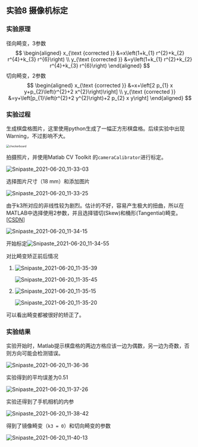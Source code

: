 ## 实验8 摄像机标定

### 实验原理

径向畸变，3参数
$$
\begin{aligned} x_{\text {corrected }} &=x\left(1+k_{1} r^{2}+k_{2} r^{4}+k_{3} r^{6}\right) \\ y_{\text {corrected }} &=y\left(1+k_{1} r^{2}+k_{2} r^{4}+k_{3} r^{6}\right) \end{aligned}
$$
切向畸变，2参数
$$
\begin{aligned}
x_{\text {corrected }} &=x+\left[2 p_{1} x y+p_{2}\left(r^{2}+2 x^{2}\right)\right] \\
y_{\text {corrected }} &=y+\left[p_{1}\left(r^{2}+2 y^{2}\right)+2 p_{2} x y\right]
\end{aligned}
$$


### 实验过程

生成棋盘格图片，这里使用python生成了一幅正方形棋盘格。后续实验中出现Warning，不过影响不大。

<img src="../assets/checkerboard.png" alt="checkerboard" style="zoom:50%;" />

拍摄照片，并使用Matlab CV Toolkit 的`cameraCalibrator`进行标定。

![Snipaste_2021-06-20_11-33-03](../assets/Snipaste_2021-06-20_11-33-03.png)

选择图片尺寸（18 mm）和添加图片

![Snipaste_2021-06-20_11-33-25](../assets/Snipaste_2021-06-20_11-33-25.png)

由于k3所对应的非线性较为剧烈。估计的不好，容易产生极大的扭曲，所以在MATLAB中选择使用2参数，并且选择错切(Skew)和桶形(Tangential)畸变。[[CSDN](https://blog.csdn.net/KYJL888/article/details/81024822)]

![Snipaste_2021-06-20_11-34-15](../assets/Snipaste_2021-06-20_11-34-15.png)

开始标定![Snipaste_2021-06-20_11-34-55](../assets/Snipaste_2021-06-20_11-34-55.png)

对比畸变矫正前后情况

1. ![Snipaste_2021-06-20_11-35-39](../assets/Snipaste_2021-06-20_11-35-39.png)

   ![Snipaste_2021-06-20_11-35-45](../assets/Snipaste_2021-06-20_11-35-45.png)

2. ![Snipaste_2021-06-20_11-35-15](../assets/Snipaste_2021-06-20_11-35-15.png)

   ![Snipaste_2021-06-20_11-35-20](../assets/Snipaste_2021-06-20_11-35-20.png)

可以看出畸变都被很好的矫正了。

### 实验结果

实验开始时，Matlab提示棋盘格的两边方格应该一边为偶数，另一边为奇数，否则方向可能会检测错误。

![Snipaste_2021-06-20_11-36-36](../assets/Snipaste_2021-06-20_11-36-36.png)

实验得到的平均误差为0.51

![Snipaste_2021-06-20_11-37-26](../assets/Snipaste_2021-06-20_11-37-26.png)

实验还得到了手机相机的内参

![Snipaste_2021-06-20_11-38-42](../assets/Snipaste_2021-06-20_11-38-42.png)

得到了镜像畸变（`k3 = 0`）和切向畸变的参数

![Snipaste_2021-06-20_11-40-13](../assets/Snipaste_2021-06-20_11-40-13.png)

